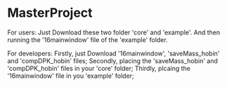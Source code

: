 # MasterProject
For users:
Just Download these two folder 'core' and 'example'. And then running the '16mainwindow' file of the 'example' folder.

For developers:
Firstly, just Download '16mainwindow', 'saveMass_hobin' and 'compDPK_hobin' files;
Secondly, placing the 'saveMass_hobin' and 'compDPK_hobin' files in your 'core' folder;
Thirdly, plcaing the '16mainwindow' file in you 'example' folder;
